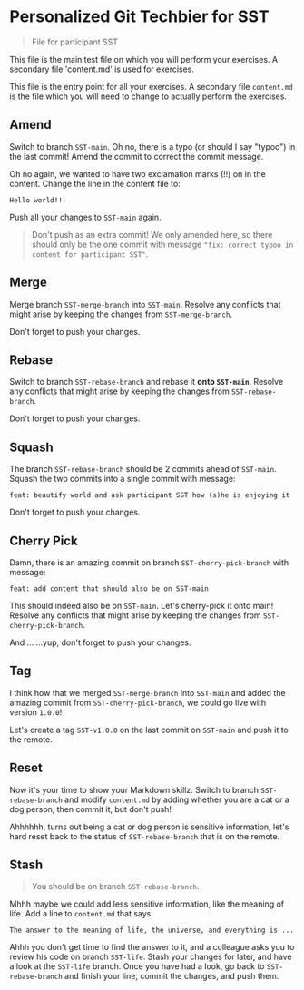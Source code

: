 # Personalized Git Techbier for SST

> File for participant SST

This file is the main test file on which you will perform your exercises. A
secondary file 'content.md' is used for  exercises.

This file is the entry point for all your exercises. A secondary file
`content.md` is the file which you will need to change to actually perform the
exercises.

## Amend

Switch to branch `SST-main`. Oh no, there is a typo (or should I say "typoo") in
the last commit! Amend the commit to correct the commit message.

Oh no again, we wanted to have two exclamation marks (!!) on in the content.
Change the line in the content file to:

```
Hello world!!
```

Push all your changes to `SST-main` again.

> Don't push as an extra commit! We only amended here, so there should only be
> the one commit with message
> `"fix: correct typoo in content for participant SST"`.

## Merge

Merge branch `SST-merge-branch` into `SST-main`. Resolve any conflicts that might arise
by keeping the changes from `SST-merge-branch`.

Don't forget to push your changes.

## Rebase

Switch to branch `SST-rebase-branch` and rebase it **onto `SST-main`**. Resolve any
conflicts that might arise by keeping the changes from `SST-rebase-branch`.

Don't forget to push your changes.

## Squash

The branch `SST-rebase-branch` should be 2 commits ahead of `SST-main`. Squash the two
commits into a single commit with message:

```
feat: beautify world and ask participant SST how (s)he is enjoying it
```

Don't forget to push your changes.

## Cherry Pick

Damn, there is an amazing commit on branch `SST-cherry-pick-branch` with message:

```
feat: add content that should also be on SST-main
```

This should indeed also be on `SST-main`. Let's cherry-pick it onto main! Resolve
any conflicts that might arise by keeping the changes from `SST-cherry-pick-branch`.

And ...
...yup, don't forget to push your changes.

## Tag

I think how that we merged `SST-merge-branch` into `SST-main` and added the amazing
commit from `SST-cherry-pick-branch`, we could go live with version `1.0.0`!

Let's create a tag `SST-v1.0.0` on the last commit on `SST-main` and push it to the
remote.

## Reset

Now it's your time to show your Markdown skillz. Switch to branch `SST-rebase-branch`
and modify `content.md` by adding whether you are a cat or a dog person, then
commit it, but don't push!

Ahhhhhh, turns out being a cat or dog person is sensitive information, let's
hard reset back to the status of `SST-rebase-branch` that is on the remote.

## Stash

> You should be on branch `SST-rebase-branch`.

Mhhh maybe we could add less sensitive information, like the meaning of life.
Add a line to `content.md` that says:

```
The answer to the meaning of life, the universe, and everything is ...
```

Ahhh you don't get time to find the answer to it, and a colleague asks you to
review his code on branch `SST-life`. Stash your changes for later, and have a
look at the `SST-life` branch. Once you have had a look, go back to
`SST-rebase-branch` and finish your line, commit the changes, and push them.
